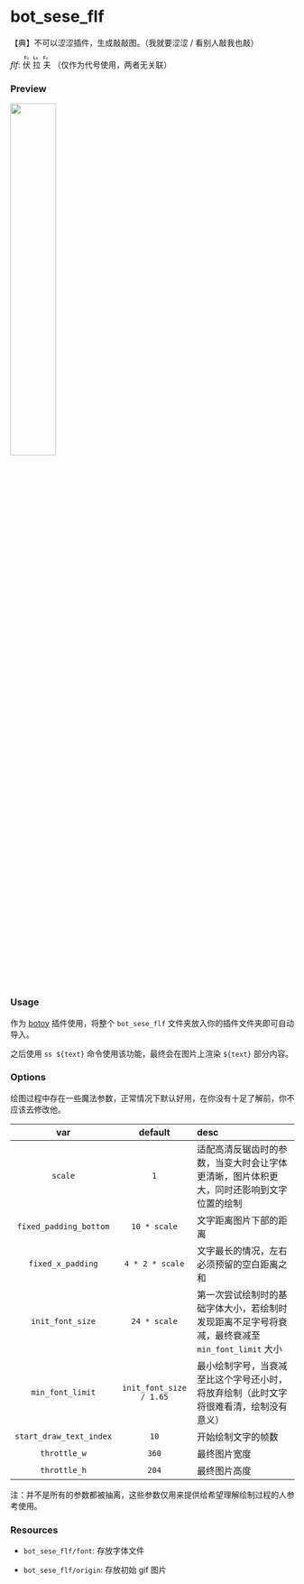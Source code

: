 # bot_sese_flf

【典】不可以涩涩插件，生成敲敲图。（我就要涩涩 / 看别人敲我也敲）

*flf*: <ruby>
伏 <rp>(</rp><rt>**F**u</rt><rp>)</rp>
拉 <rp>(</rp><rt>**L**a</rt><rp>)</rp>
夫 <rp>(</rp><rt>**F**u</rt><rp>)</rp>
</ruby> （仅作为代号使用，两者无关联）

### Preview

<img src='https://cdn.jsdelivr.net/gh/fz6m/Private-picgo@moe-2021/img/20211023052448.gif' width='40%' />

### Usage

作为 [botoy](https://github.com/opq-osc/botoy) 插件使用，将整个 `bot_sese_flf` 文件夹放入你的插件文件夹即可自动导入。

之后使用 `ss ${text}` 命令使用该功能，最终会在图片上渲染 `${text}` 部分内容。

### Options

绘图过程中存在一些魔法参数，正常情况下默认好用，在你没有十足了解前，你不应该去修改他。

var|default|desc
:-:|:-:|:-
`scale`|`1`|适配高清反锯齿时的参数，当变大时会让字体更清晰，图片体积更大，同时还影响到文字位置的绘制
`fixed_padding_bottom`|`10 * scale`|文字距离图片下部的距离
`fixed_x_padding`|`4 * 2 * scale`|文字最长的情况，左右必须预留的空白距离之和
`init_font_size`|`24 * scale`|第一次尝试绘制时的基础字体大小，若绘制时发现距离不足字号将衰减，最终衰减至 `min_font_limit` 大小
`min_font_limit`|`init_font_size / 1.65`|最小绘制字号，当衰减至比这个字号还小时，将放弃绘制（此时文字将很难看清，绘制没有意义）
`start_draw_text_index`|`10`|开始绘制文字的帧数
`throttle_w`|`360`|最终图片宽度
`throttle_h`|`204`|最终图片高度

注：并不是所有的参数都被抽离，这些参数仅用来提供给希望理解绘制过程的人参考使用。

### Resources

 - `bot_sese_flf/font`: 存放字体文件

 - `bot_sese_flf/origin`: 存放初始 gif 图片


